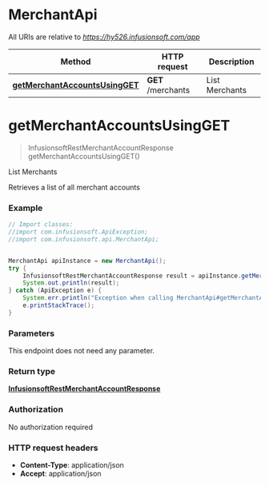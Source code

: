 # MerchantApi

All URIs are relative to *https://hy526.infusionsoft.com/app*

Method | HTTP request | Description
------------- | ------------- | -------------
[**getMerchantAccountsUsingGET**](MerchantApi.md#getMerchantAccountsUsingGET) | **GET** /merchants | List Merchants


<a name="getMerchantAccountsUsingGET"></a>
# **getMerchantAccountsUsingGET**
> InfusionsoftRestMerchantAccountResponse getMerchantAccountsUsingGET()

List Merchants

Retrieves a list of all merchant accounts

### Example
```java
// Import classes:
//import com.infusionsoft.ApiException;
//import com.infusionsoft.api.MerchantApi;


MerchantApi apiInstance = new MerchantApi();
try {
    InfusionsoftRestMerchantAccountResponse result = apiInstance.getMerchantAccountsUsingGET();
    System.out.println(result);
} catch (ApiException e) {
    System.err.println("Exception when calling MerchantApi#getMerchantAccountsUsingGET");
    e.printStackTrace();
}
```

### Parameters
This endpoint does not need any parameter.

### Return type

[**InfusionsoftRestMerchantAccountResponse**](InfusionsoftRestMerchantAccountResponse.md)

### Authorization

No authorization required

### HTTP request headers

 - **Content-Type**: application/json
 - **Accept**: application/json

